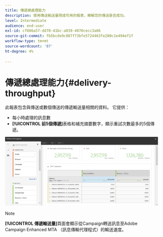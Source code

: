 ```yaml
---
title: 傳遞總處理能力
description: 使用傳送輸送量現成可用的報表，瞭解您的傳送是否成功。
level: Intermediate
audience: end-user
exl-id: cf086a57-dd70-41bc-a039-4070cecc3a66
source-git-commit: fb5bcde9c087f73bfe5724463fe280c1e494ef1f
workflow-type: tm+mt
source-wordcount: '87'
ht-degree: 4%

---
```


# 傳遞總處理能力{#delivery-throughput}

此報表包含與傳送或數個傳送的傳遞輸送量相關的資料。 它提供：

* 每小時處理的訊息數
* **[!UICONTROL 前5個傳遞]**&#x200B;表格和補充摘要數字，顯示重試次數最多的5個傳遞。

![](assets/delivery_reports_1.png)

>[!NOTE]
>
>**[!UICONTROL 傳遞輸送量]**&#x200B;頁面會顯示從Campaign轉送訊息至Adobe Campaign Enhanced MTA （訊息傳輸代理程式）的輸送速度。
